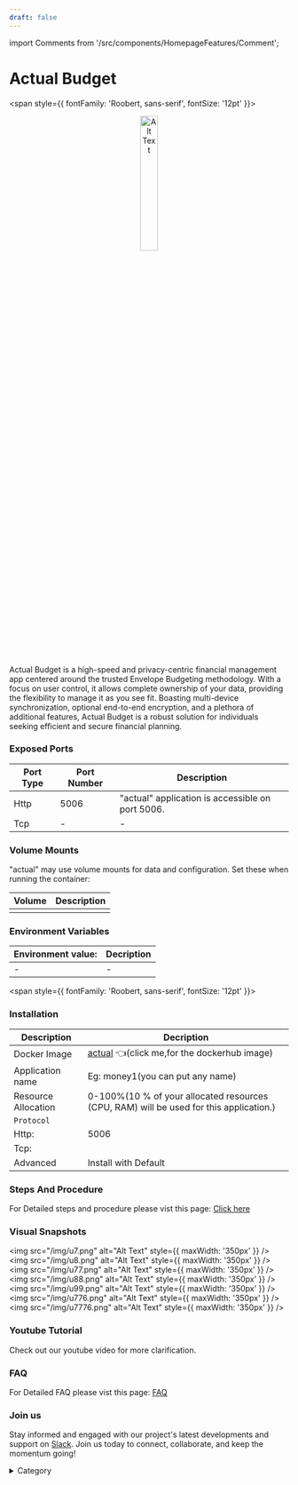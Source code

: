 ```yaml
---
draft: false
---
```

import Comments from '/src/components/HomepageFeatures/Comment';






#  Actual Budget
<span style={{ fontFamily: 'Roobert, sans-serif', fontSize: '12pt' }}>

<p align="center">
  <img src="/img/sscv.jpg" alt="Alt Text" width="25%"/>
</p> 

Actual Budget is a high-speed and privacy-centric financial management app centered around the trusted Envelope Budgeting methodology. With a focus on user control, it allows complete ownership of your data, providing the flexibility to manage it as you see fit. Boasting multi-device synchronization, optional end-to-end encryption, and a plethora of additional features, Actual Budget is a robust solution for individuals seeking efficient and secure financial planning.


### Exposed Ports

| Port Type | Port Number | Description                              |
| --------- | ----------- | ---------------------------------------- |
| Http      | 5006        | "actual" application is accessible on port 5006. |
| Tcp       | -           | -             |

### Volume Mounts

"actual" may use volume mounts for data and configuration. Set these when running the container:

| Volume                         | Description                                |
| ------------------------------ | ------------------------------------------ |
|        |  |


### Environment Variables


|   **Environment value:**          | Decription                                                                                                               | 
| --------------------- | ------                                                                                                                   | 
|-       |  -                              |

</span>


<span style={{ fontFamily: 'Roobert, sans-serif', fontSize: '12pt' }}>

### Installation


|  Description          | Decription                                                                                                               | 
| --------------------- | ------                                                                                                                   | 
| Docker Image          |   [actual](https://hub.docker.com/r/actualbudget/actual-server) 👈(click me,for the dockerhub image)                                   |
| Application name      |  Eg: money1(you can put any name)                                                                                        | 
| Resource Allocation   |  0-100%(10 % of your allocated resources (CPU, RAM) will be used for this application.)                                  | 
| `Protocol`            |                                                                                                                          | 
|  Http:                |     5006                                                                                                                   |
|  Tcp:                 |                                                                                                                        | 
|    Advanced           |    Install with Default                                                                                                  |



### Steps And Procedure

For Detailed steps and procedure please vist this page: [Click here](https://techscaleinfinite.github.io/introduction/cloud-float/Steps%20and%20procedure)




### Visual Snapshots

<img src="/img/u7.png" alt="Alt Text" style={{ maxWidth: '350px' }} /> <img src="/img/u8.png" alt="Alt Text" style={{ maxWidth: '350px' }} /> <img src="/img/u77.png" alt="Alt Text" style={{ maxWidth: '350px' }} />
<img src="/img/u88.png" alt="Alt Text" style={{ maxWidth: '350px' }} /> <img src="/img/u99.png" alt="Alt Text" style={{ maxWidth: '350px' }} /> <img src="/img/u776.png" alt="Alt Text" style={{ maxWidth: '350px' }} /> <img src="/img/u7776.png" alt="Alt Text" style={{ maxWidth: '350px' }} />

### Youtube Tutorial&#x20;

Check out our youtube video for more clarification.

### FAQ

For Detailed FAQ please vist this page: [FAQ](https://techscaleinfinite.github.io/FAQ)

### Join us

Stay informed and engaged with our project's latest developments and support on [Slack](https://app.slack.com/client/T04QS32JX6E/C04QKEWE146). Join us today to connect, collaborate, and keep the momentum going!&#x20;

<details>

<summary>Category</summary>

Kubernetes, cloud computing, DevOps, cloud services, hosting platform, container orchestration, cloud infrastructure, cloud deployment, cloud management, cloud technology, cloud solutions, monry, finance

</details>

</span>


<Comments />